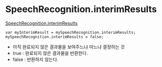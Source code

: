 # SpeechRecognition.interimResults

[SpeechRecognition.interimResults](https://developer.mozilla.org/en-US/docs/Web)

```
var myInterimResult = mySpeechRecognition.interimResults;
mySpeechRecognition.interimResults = false;
```





- 아직 완료되지 않은 결과물을 보여주느냐 마느냐 결정하는 것
- true : 완료되지 않은 결과물을 반환한다.
- false : 반환하지 않는다.